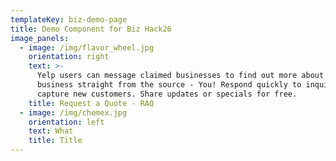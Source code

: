```yaml
---
templateKey: biz-demo-page
title: Demo Component for Biz Hack26
image_panels:
  - image: /img/flavor_wheel.jpg
    orientation: right
    text: >-
      Yelp users can message claimed businesses to find out more about your
      business straight from the source - You! Respond quickly to inquiries and
      capture new customers. Share updates or specials for free. 
    title: Request a Quote - RAQ
  - image: /img/chemex.jpg
    orientation: left
    text: What
    title: Title
---
```


